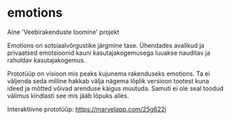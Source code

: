 # emotions
Aine 'Veebirakenduste loomine' projekt

Emotions on sotsiaalvõrgustike järgmine tase. Ühendades avalikud ja privaatsed emotsioonid kauni kasutajakogemusega luuakse nauditav ja rahuldav kasutajakogemus.

Prototüüp on visioon mis peaks kujunema rakenduseks emotions. Ta ei väljenda seda milline hakkab välja nägema lõplik versioon tootest kuna ideed ja mõtted võivad arenduse käigus muutuda. Samuti ei ole seal toodud välimus kindlasti see mis jääb lõpuks alles.

Interaktiivne prototüüp: https://marvelapp.com/25g622j
